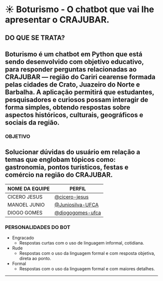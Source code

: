 # ☀️ Boturismo - O chatbot que vai lhe apresentar o CRAJUBAR.
## DO QUE SE TRATA?
Boturismo é um chatbot em Python que está sendo desenvolvido com objetivo educativo,
para responder perguntas relacionadas ao CRAJUBAR — região do Cariri cearense formada
pelas cidades de Crato, Juazeiro do Norte e Barbalha. A aplicação permitirá que estudantes,
pesquisadores e curiosos possam interagir de forma simples, obtendo respostas sobre aspectos
históricos, culturais, geográficos e sociais da região.
---

### OBJETIVO

Solucionar dúvidas do usuário em relação a temas que englobam tópicos como: 
gastronomia, pontos turísticos, festas e comércio na região do **CRAJUBAR**.
---

|NOME DA EQUIPE | PERFIL |
|---------------|--------|
|CICERO JESUS   |[@cicero-jesus](https://github.com/cicero-jesus) |
|MANOEL JUNIO   |[@Juniosilva-UFCA](https://github.com/Juniosilva-UFCA) |
|DIOGO GOMES    |[@diogogomes-ufca](https://github.com/diogogomes-ufca) |

### PERSONALIDADES DO BOT
* Engracado
    * Respostas curtas com o uso de linguagem informal, cotidiana.
* Rude
    * Respostas com o uso da linguagem formal e com resposta objetiva, direta ao ponto.
* Formal
    * Respostas com o uso da linguagem formal e com maiores detalhes.
---

